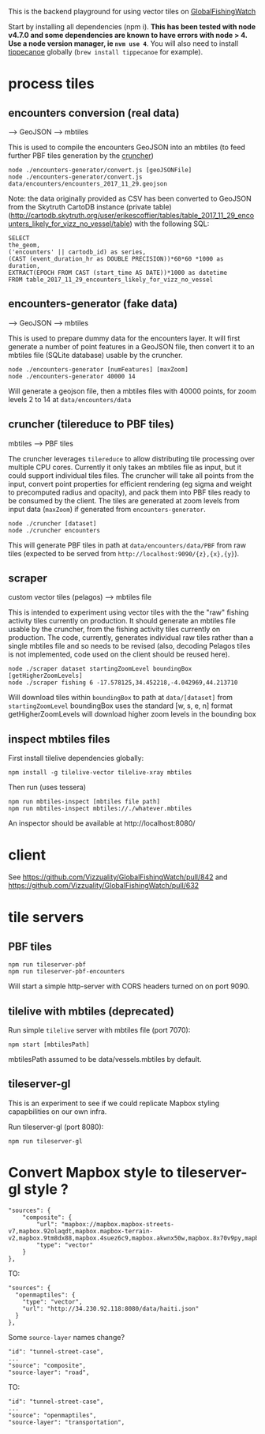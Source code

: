 This is the backend playground for using vector tiles on <a href="https://github.com/Vizzuality">GlobalFishingWatch</a>

Start by installing all dependencies (npm i). **This has been tested with node v4.7.0 and some dependencies are known to have errors with node > 4. Use a node version manager, ie `nvm use 4`**.
You will also need to install <a href="https://github.com/mapbox/tippecanoe">tippecanoe</a> globally (`brew install tippecanoe` for example).


# process tiles

## encounters conversion (real data)

--> GeoJSON --> mbtiles

This is used to compile the encounters GeoJSON into an mbtiles (to feed further PBF tiles generation by the [cruncher](https://github.com/Vizzuality/GlobalFishingWatch-vector#cruncher-tilereduce-to-pbf-tiles))

```
node ./encounters-generator/convert.js [geoJSONFile]
node ./encounters-generator/convert.js data/encounters/encounters_2017_11_29.geojson
```

Note: the data originally provided as CSV has been converted to GeoJSON from the Skytruth CartoDB instance (private table) (http://cartodb.skytruth.org/user/erikescoffier/tables/table_2017_11_29_encounters_likely_for_vizz_no_vessel/table) with the following SQL:
```
SELECT
the_geom,
('encounters' || cartodb_id) as series,
(CAST (event_duration_hr as DOUBLE PRECISION))*60*60 *1000 as duration,
EXTRACT(EPOCH FROM CAST (start_time AS DATE))*1000 as datetime
FROM table_2017_11_29_encounters_likely_for_vizz_no_vessel
```

## encounters-generator (fake data)

--> GeoJSON --> mbtiles

This is used to prepare dummy data for the encounters layer.
It will first generate a number of point features in a GeoJSON file, then convert it to an mbtiles file (SQLite database) usable by the cruncher.

```
node ./encounters-generator [numFeatures] [maxZoom]
node ./encounters-generator 40000 14
```

Will generate a geojson file, then a mbtiles files with 40000 points, for zoom levels 2 to 14 at `data/encounters/data`

## cruncher (tilereduce to PBF tiles)

mbtiles --> PBF tiles

The cruncher leverages `tilereduce` to allow distributing tile processing over multiple CPU cores. Currently it only takes an mbtiles file as input, but it could support individual tiles files. The cruncher will take all points from the input, convert point properties for efficient rendering (eg sigma and weight to precomputed radius and opacity), and pack them into PBF tiles ready to be consumed by the client. The tiles are generated at zoom levels from input data (`maxZoom`) if generated from `encounters-generator`.

```
node ./cruncher [dataset]
node ./cruncher encounters
```

This will generate PBF tiles in path at `data/encounters/data/PBF` from raw tiles (expected to be served from `http://localhost:9090/{z},{x},{y}`).

## scraper

custom vector tiles (pelagos) --> mbtiles file

This is intended to experiment using vector tiles with the the "raw" fishing activity tiles currently on production. It should generate an mbtiles file usable by the cruncher, from the fishing activity tiles currently on production. The code, currently, generates individual raw tiles rather than a single mbtiles file and so needs to be revised (also, decoding Pelagos tiles is not implemented, code used on the client should be reused here).

```
node ./scraper dataset startingZoomLevel boundingBox [getHigherZoomLevels]
node ./scraper fishing 6 -17.578125,34.452218,-4.042969,44.213710

```
Will download tiles within `boundingBox` to path at `data/[dataset]` from `startingZoomLevel`
boundingBox uses the standard [w, s, e, n] format
getHigherZoomLevels will download higher zoom levels in the bounding box


## inspect mbtiles files

First install tilelive dependencies globally:
```
npm install -g tilelive-vector tilelive-xray mbtiles
```

Then run (uses tessera)
```
npm run mbtiles-inspect [mbtiles file path]
npm run mbtiles-inspect mbtiles://./whatever.mbtiles
```

An inspector should be available at http://localhost:8080/

# client

See
https://github.com/Vizzuality/GlobalFishingWatch/pull/842
and
https://github.com/Vizzuality/GlobalFishingWatch/pull/632


# tile servers

## PBF tiles

```
npm run tileserver-pbf
npm run tileserver-pbf-encounters
```

Will start a simple http-server with CORS headers turned on on port 9090.

## tilelive with mbtiles (deprecated)

Run simple `tilelive` server with mbtiles file (port 7070):
```
npm start [mbtilesPath]
```

mbtilesPath assumed to be data/vessels.mbtiles by default.

## tileserver-gl

This is an experiment to see if we could replicate Mapbox styling capapbilities on our own infra.

Run tileserver-gl (port 8080):
```
npm run tileserver-gl
```



# Convert Mapbox style to tileserver-gl style ?

```
"sources": {
    "composite": {
        "url": "mapbox://mapbox.mapbox-streets-v7,mapbox.92olaqdt,mapbox.mapbox-terrain-v2,mapbox.9tm8dx88,mapbox.4suez6c9,mapbox.akwnx50w,mapbox.8x70v9py,mapbox.b1l3wqbs,mapbox.cc9j0p61,mapbox.d4advw8k",
        "type": "vector"
    }
},
```
TO:
```
"sources": {
  "openmaptiles": {
    "type": "vector",
    "url": "http://34.230.92.118:8080/data/haiti.json"
  }
},
```


Some `source-layer` names change?

```
"id": "tunnel-street-case",
...
"source": "composite",
"source-layer": "road",
```
TO:
```
"id": "tunnel-street-case",
...
"source": "openmaptiles",
"source-layer": "transportation",
```
